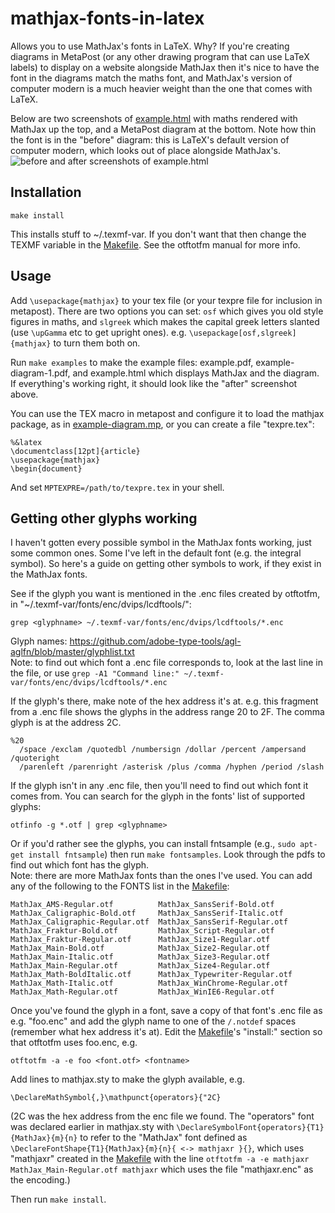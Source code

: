 # mathjax-fonts-in-latex
Allows you to use MathJax's fonts in LaTeX. Why? If you're creating diagrams in MetaPost (or any other drawing program that can use LaTeX labels) to display on a website alongside MathJax then it's nice to have the font in the diagrams match the maths font, and MathJax's version of computer modern is a much heavier weight than the one that comes with LaTeX. 

Below are two screenshots of [example.html](https://github.com/jennigorham/mathjax-fonts-in-latex/blob/master/example.html) with maths rendered with MathJax up the top, and a MetaPost diagram at the bottom. Note how thin the font is in the "before" diagram: this is LaTeX's default version of computer modern, which looks out of place alongside MathJax's.
![before and after screenshots of example.html](https://cloud.githubusercontent.com/assets/24600895/25506394/b85cc464-2be9-11e7-8ff9-cf3ac28838a9.png)


## Installation
```
make install
```
This installs stuff to ~/.texmf-var. If you don't want that then change the TEXMF variable in the [Makefile](https://github.com/jennigorham/mathjax-fonts-in-latex/blob/master/Makefile). See the otftotfm manual for more info.


## Usage

Add `\usepackage{mathjax}` to your tex file (or your texpre file for inclusion in metapost). There are two options you can set: `osf` which gives you old style figures in maths, and `slgreek` which makes the capital greek letters slanted (use `\upGamma` etc to get upright ones). e.g. `\usepackage[osf,slgreek]{mathjax}` to turn them both on.

Run `make examples` to make the example files: example.pdf, example-diagram-1.pdf, and example.html which displays MathJax and the diagram. If everything's working right, it should look like the "after" screenshot above.

You can use the TEX macro in metapost and configure it to load the mathjax package, as in [example-diagram.mp](https://github.com/jennigorham/mathjax-fonts-in-latex/blob/master/example-diagram.mp), or you can create a file "texpre.tex":
```
%&latex
\documentclass[12pt]{article}
\usepackage{mathjax}
\begin{document}
```
And set `MPTEXPRE=/path/to/texpre.tex` in your shell.


## Getting other glyphs working

I haven't gotten every possible symbol in the MathJax fonts working, just some common ones. Some I've left in the default font (e.g. the integral symbol). So here's a guide on getting other symbols to work, if they exist in the MathJax fonts.

See if the glyph you want is mentioned in the .enc files created by otftotfm, in "~/.texmf-var/fonts/enc/dvips/lcdftools/": 
```
grep <glyphname> ~/.texmf-var/fonts/enc/dvips/lcdftools/*.enc
```
Glyph names: https://github.com/adobe-type-tools/agl-aglfn/blob/master/glyphlist.txt  
Note: to find out which font a .enc file corresponds to, look at the last line in the file, or use `grep -A1 "Command line:" ~/.texmf-var/fonts/enc/dvips/lcdftools/*.enc`

If the glyph's there, make note of the hex address it's at. e.g. this fragment from a .enc file shows the glyphs in the address range 20 to 2F. The comma glyph is at the address 2C.
```
%20
  /space /exclam /quotedbl /numbersign /dollar /percent /ampersand /quoteright
  /parenleft /parenright /asterisk /plus /comma /hyphen /period /slash
```
If the glyph isn't in any .enc file, then you'll need to find out which font it comes from. You can search for the glyph in the fonts' list of supported glyphs:
```
otfinfo -g *.otf | grep <glyphname>
```
Or if you'd rather see the glyphs, you can install fntsample (e.g., `sudo apt-get install fntsample`) then run `make fontsamples`. Look through the pdfs to find out which font has the glyph.  
Note: there are more MathJax fonts than the ones I've used. You can add any of the following to the FONTS list in the [Makefile](https://github.com/jennigorham/mathjax-fonts-in-latex/blob/master/Makefile):
```
MathJax_AMS-Regular.otf          MathJax_SansSerif-Bold.otf
MathJax_Caligraphic-Bold.otf     MathJax_SansSerif-Italic.otf
MathJax_Caligraphic-Regular.otf  MathJax_SansSerif-Regular.otf
MathJax_Fraktur-Bold.otf         MathJax_Script-Regular.otf
MathJax_Fraktur-Regular.otf      MathJax_Size1-Regular.otf
MathJax_Main-Bold.otf            MathJax_Size2-Regular.otf
MathJax_Main-Italic.otf          MathJax_Size3-Regular.otf
MathJax_Main-Regular.otf         MathJax_Size4-Regular.otf
MathJax_Math-BoldItalic.otf      MathJax_Typewriter-Regular.otf
MathJax_Math-Italic.otf          MathJax_WinChrome-Regular.otf
MathJax_Math-Regular.otf         MathJax_WinIE6-Regular.otf
```

Once you've found the glyph in a font, save a copy of that font's .enc file as e.g. "foo.enc" and add the glyph name to one of the `/.notdef` spaces (remember what hex address it's at). Edit the [Makefile](https://github.com/jennigorham/mathjax-fonts-in-latex/blob/master/Makefile)'s "install:" section so that otftotfm uses foo.enc, e.g. 
```
otftotfm -a -e foo <font.otf> <fontname>
```
Add lines to mathjax.sty to make the glyph available, e.g.
```
\DeclareMathSymbol{,}\mathpunct{operators}{"2C}
```
(2C was the hex address from the enc file we found. The "operators" font was declared earlier in mathjax.sty with `\DeclareSymbolFont{operators}{T1}{MathJax}{m}{n}` to refer to the "MathJax" font defined as `\DeclareFontShape{T1}{MathJax}{m}{n}{ <-> mathjaxr }{}`, which uses "mathjaxr" created in the [Makefile](https://github.com/jennigorham/mathjax-fonts-in-latex/blob/master/Makefile) with the line `otftotfm -a -e mathjaxr MathJax_Main-Regular.otf mathjaxr` which uses the file "mathjaxr.enc" as the encoding.)

Then run `make install`.
